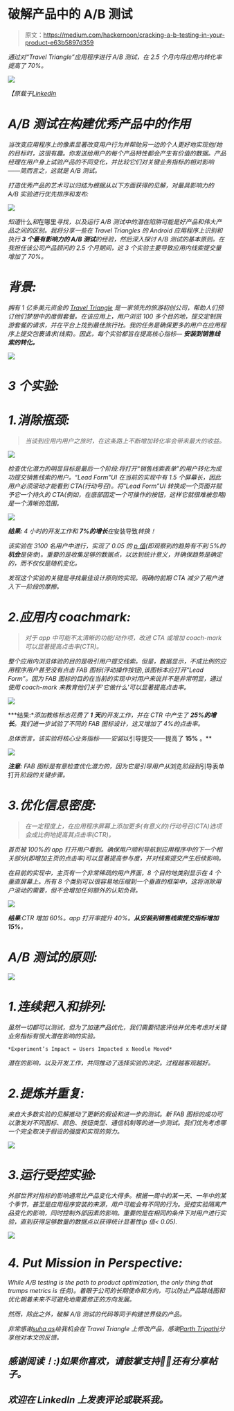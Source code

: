 # 破解产品中的 A/B 测试

> 原文：<https://medium.com/hackernoon/cracking-a-b-testing-in-your-product-e63b5897d359>

*通过对“Travel Triangle”应用程序进行 A/B 测试，在 2.5 个月内将应用内转化率提高了 70%。*

![](img/0b9e365a506f9aadac673ca221af41d2.png)

*【原载于*[*LinkedIn*](https://www.linkedin.com/pulse/tenets-abtesting-from-travel-triangle-sarthak-handa/?published=t)

# *A/B 测试在构建优秀产品中的作用*

*当改变应用程序上的像素显著改变用户行为并帮助另一边的个人更好地实现他/她的目标时，这很有趣。你发送给用户的每个产品特性都会产生有价值的数据。产品经理在用户身上试验产品的不同变化，并比较它们对关键业务指标的相对影响——简而言之，这就是 A/B 测试。*

*打造优秀产品的艺术可以归结为根据从以下方面获得的见解，对最具影响力的 A/B 实验进行优先排序和发布:*

*![](img/d06464e211a78f2c89ba3c13c7c34888.png)*

*知道*什么*和*在哪里*寻找，以及运行 A/B 测试中的潜在陷阱可能是好产品和伟大产品之间的区别。我将分享一些在 Travel Triangles 的 Android 应用程序上识别和执行 **3 个最有影响力的 A/B 测试**的经验，然后深入探讨 A/B 测试的基本原则。在我担任该公司产品顾问的 2.5 个月期间，这 3 个实验主要导致应用内线索提交量增加了 70%。*

# *背景:*

*拥有 1 亿多美元资金的 [Travel Triangle](http://traveltriangle.com/) 是一家领先的旅游初创公司，帮助人们预订他们梦想中的度假套餐。在该应用上，用户浏览 100 多个目的地，提交定制旅游套餐的请求，并在平台上找到最佳旅行社。我的任务是确保更多的用户在应用程序上提交包裹请求(线索)。因此，每个实验都旨在提高核心指标— **安装到销售线索的转化。***

*![](img/624f5faf11c781ab71b58009d940c8cd.png)*

# *3 个实验:*

# *1.消除瓶颈:*

> *当谈到应用内用户之旅时，在这条路上不断增加转化率会带来最大的收益。*

*![](img/47b44690fd80e42a6ab5776d565ae9c0.png)*

*检查优化潜力的明显目标是最后一个阶段:将打开“销售线索表单”的用户转化为成功提交销售线索的用户。“Lead Form”UI 在当前的实现中有 1.5 个屏幕长，因此用户必须滚动才能看到 CTA(行动号召)。将“Lead Form”UI 转换成一个页面并赋予它一个持久的 CTA(例如，在底部固定一个可操作的按钮，这样它就很难被忽略)是一个清晰的范围。*

*![](img/4d9cacf325ebc4073c11f9fb342223a1.png)*

***结果:** 4 小时的开发工作和 **7%的增长**在*安装导致*转换！*

*该实验在 3100 名用户中进行，实现了 0.05 的 [p 值](https://www.google.com/search?q=p-value&oq=p-value&aqs=chrome..69i57j0l5.2937j1j1&sourceid=chrome&ie=UTF-8)(即观察到的趋势有不到 5%的**机会**是侥幸)。重要的是收集足够的数据点，以达到统计意义，并确保趋势是确定的，而不仅仅是随机变化。*

*发现这个实验的关键是寻找最佳设计原则的实现。明确的前期 CTA 减少了用户进入下一阶段的摩擦。*

# *2.应用内 coachmark:*

> *对于 app 中可能不太清晰的功能/动作项，改进 CTA 或增加 coach-mark 可以显著提高点击率(CTR)。*

*整个应用内浏览体验的目的是吸引用户提交线索。但是，数据显示，不成比例的应用程序用户甚至没有点击 FAB 图标(浮动操作按钮),该图标本应打开“Lead Form”。因为 FAB 图标的目的在当前的实现中对用户来说并不是非常明显，通过使用 coach-mark 来教育他们关于'*它做什么*'可以显著提高点击率。*

*![](img/3da10af0a0956ff0b478f69010f79872.png)*

***结果:**添加教练标志花费了 **1 天**的开发工作，并在 CTR 中产生了 **25%的增长**。我们进一步试验了不同的 FAB 图标设计，这又增加了 4%的点击率。*

*总体而言，该实验将核心业务指标——安装*以引导提交——提高了 **15%** 。**

*![](img/dbe6241bad4f1ffde1d112ebdca4e045.png)*

***注意:** FAB 图标是有意检查优化潜力的，因为它是引导用户从*浏览*阶段到*引导表单打开*阶段的关键步骤。*

# *3.优化信息密度:*

> *在一定程度上，在应用程序屏幕上添加更多(有意义的)行动号召(CTA)选项会成比例地提高其点击率(CTR)。*

*首页被 100%的 app 打开用户看到。确保用户顺利导航到应用程序中的下一个相关部分(即增加主页的点击率)可以显著提高参与度，并对线索提交产生后续影响。*

*在目前的实现中，主页有一个非常稀疏的用户界面，8 个目的地类别显示在 4 个垂直屏幕上。所有 8 个类别可以很容易地压缩到一个垂直的框架中，这将消除用户滚动的需要，但不会增加任何额外的认知负荷。*

*![](img/10fe3a2b0fc4686d915f1b500b6a56af.png)*

***结果**:CTR 增加 60%。app 打开率提升 40%。**从安装到销售线索提交指标增加 15%**。*

# *A/B 测试的原则:*

*![](img/47a9ae9ba8252bcf3df40ebba645a185.png)*

# *1.连续耙入和排列:*

*虽然一切都可以测试，但为了加速产品优化，我们需要彻底评估并优先考虑对关键业务指标有很大潜在影响的实验。*

```
*Experiment’s Impact = Users Impacted x Needle Moved*
```

*潜在的影响，以及开发工作，共同推动了选择实验的决定。过程越客观越好。*

# *2.提炼并重复:*

*来自大多数实验的见解推动了更新的假设和进一步的测试。新 FAB 图标的成功可以激发对不同图标、颜色、按钮类型、通信机制等的进一步测试。我们优先考虑哪一个完全取决于假设的强度和实现的努力。*

*![](img/94fc6c13fbacf6964627cb3864fcb108.png)*

# *3.运行受控实验:*

*外部世界对指标的影响通常比产品变化大得多。根据一周中的某一天、一年中的某个季节，甚至是应用程序安装的来源，用户可能会有不同的行为。受控实验隔离产品变化的影响，同时控制外部因素的影响。重要的是在相同的条件下对用户进行实验，直到获得足够数量的数据点以获得统计显著性(p 值< 0.05).*

*![](img/fbccf8218fe2f541d4c4968858fbb680.png)*

# *4\. Put Mission in Perspective:*

*While A/B testing is the path to product optimization, the only thing that trumps metrics is *任务*)。着眼于公司的长期使命和方向，可以防止产品路线图和优化朝着未来不可避免地需要修正的方向发展。*

*然而，除此之外，破解 A/B 测试的代码等同于构建世界级的产品。*

**非常感谢*[*suha as*](https://www.linkedin.com/in/suhaaskaul/)*给我机会在 Travel Triangle 上修改产品，感谢*[*Parth Tripathi*](https://www.linkedin.com/in/parth-tripathi-961973a6/)*分享他对本文的反馈。**

## *感谢阅读！:)如果你喜欢，请鼓掌支持👏🏻还有分享帖子。*

## *欢迎在 LinkedIn 上发表评论或联系我。*